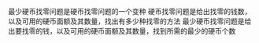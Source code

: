 最少硬币找零问题是硬币找零问题的一个变种
硬币找零问题是给出找零的钱数，以及可用的硬币面额及其数量，找出有多少种找零的方法
最少硬币找零问题是给出要找零的钱，以及可用的硬币面额及其数量，找到所需的最少的硬币个数
